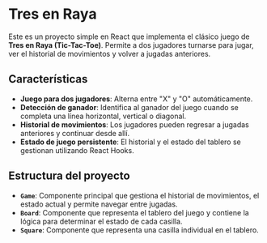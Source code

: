# Tres en Raya

Este es un proyecto simple en React que implementa el clásico juego de **Tres en Raya (Tic-Tac-Toe)**. Permite a dos jugadores turnarse para jugar, ver el historial de movimientos y volver a jugadas anteriores.

## Características

- **Juego para dos jugadores**: Alterna entre "X" y "O" automáticamente.
- **Detección de ganador**: Identifica al ganador del juego cuando se completa una línea horizontal, vertical o diagonal.
- **Historial de movimientos**: Los jugadores pueden regresar a jugadas anteriores y continuar desde allí.
- **Estado de juego persistente**: El historial y el estado del tablero se gestionan utilizando React Hooks.

## Estructura del proyecto

- **`Game`**: Componente principal que gestiona el historial de movimientos, el estado actual y permite navegar entre jugadas.
- **`Board`**: Componente que representa el tablero del juego y contiene la lógica para determinar el estado de cada casilla.
- **`Square`**: Componente que representa una casilla individual en el tablero.


